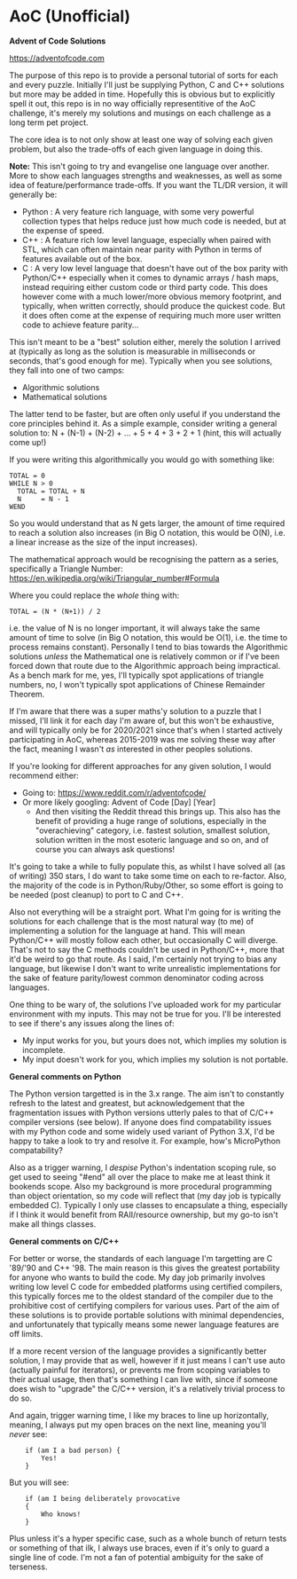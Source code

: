 # AoC (Unofficial)
**Advent of Code Solutions**

https://adventofcode.com

The purpose of this repo is to provide a personal tutorial of sorts for each and every puzzle.  Initially I'll just be supplying Python, C and C++ solutions but more may be added in time.  Hopefully this is obvious but to explicitly spell it out, this repo is in no way officially representitive of the AoC challenge, it's merely my solutions and musings on each challenge as a long term pet project.

The core idea is to not only show at least one way of solving each given problem, but also the trade-offs of each given language in doing this.

**Note:** This isn't going to try and evangelise one language over another.  More to show each languages strengths and weaknesses, as well as some idea of feature/performance trade-offs.  If you want the TL/DR version, it will generally be:
- Python : A very feature rich language, with some very powerful collection types that helps reduce just how much code is needed, but at the expense of speed.
- C++    : A feature rich low level language, especially when paired with STL, which can often maintain near parity with Python in terms of features available out of the box.
- C      : A very low level language that doesn't have out of the box parity with Python/C++ especially when it comes to dynamic arrays / hash maps, instead requiring either custom code or third party code.  This does however come with a much lower/more obvious memory footprint, and typically, when written correctly, should produce the quickest code.  But it does often come at the expense of requiring much more user written code to achieve feature parity...

This isn't meant to be a "best" solution either, merely the solution I arrived at (typically as long as the solution is measurable in milliseconds or seconds, that's good enough for me).  Typically when you see solutions, they fall into one of two camps:

- Algorithmic solutions
- Mathematical solutions

The latter tend to be faster, but are often only useful if you understand the core principles behind it.  As a simple example, consider writing a general solution to: N + (N-1) + (N-2) + ... + 5 + 4 + 3 + 2 + 1 (hint, this will actually come up!)

If you were writing this algorithmically you would go with something like:

    TOTAL = 0
    WHILE N > 0
      TOTAL = TOTAL + N
      N     = N - 1
    WEND

So you would understand that as N gets larger, the amount of time required to reach a solution also increases (in Big O notation, this would be O(N), i.e. a linear increase as the size of the input increases).

The mathematical approach would be recognising the pattern as a series, specifically a Triangle Number: https://en.wikipedia.org/wiki/Triangular_number#Formula

Where you could replace the *whole* thing with:

    TOTAL = (N * (N+1)) / 2

i.e. the value of N is no longer important, it will always take the same amount of time to solve (in Big O notation, this would be O(1), i.e. the time to process remains constant).  Personally I tend to bias towards the Algorithmic solutions *unless* the Mathematical one is relatively common or if I've been forced down that route due to the Algorithmic approach being impractical.  As a bench mark for me, yes, I'll typically spot applications of triangle numbers, no, I won't typically spot applications of Chinese Remainder Theorem.

If I'm aware that there was a super maths'y solution to a puzzle that I missed, I'll link it for each day I'm aware of, but this won't be exhaustive, and will typically only be for 2020/2021 since that's when I started actively participating in AoC, whereas 2015-2019 was me solving these way after the fact, meaning I wasn't *as* interested in other peoples solutions.

If you're looking for different approaches for any given solution, I would recommend either:
- Going to: https://www.reddit.com/r/adventofcode/
- Or more likely googling: Advent of Code [Day] [Year]
  - And then visiting the Reddit thread this brings up.  This also has the benefit of providing a huge range of solutions, especially in the "overachieving" category, i.e. fastest solution, smallest solution, solution written in the most esoteric language and so on, and of course you can always ask questions!

It's going to take a while to fully populate this, as whilst I have solved all (as of writing) 350 stars, I do want to take some time on each to re-factor.  Also, the majority of the code is in Python/Ruby/Other, so some effort is going to be needed (post cleanup) to port to C and C++.

Also not everything will be a straight port.  What I'm going for is writing the solutions for each challenge that is the most natural way (to me) of implementing a solution for the language at hand.  This will mean Python/C++ will mostly follow each other, but occasionally C will diverge.  That's not to say the C methods couldn't be used in Python/C++, more that it'd be weird to go that route.  As I said, I'm certainly not trying to bias any language, but likewise I don't want to write unrealistic implementations for the sake of feature parity/lowest common denominator coding across languages.

One thing to be wary of, the solutions I've uploaded work for my particular environment with my inputs.  This may not be true for you.  I'll be interested to see if there's any issues along the lines of:
- My input works for you, but yours does not, which implies my solution is incomplete.
- My input doesn't work for you, which implies my solution is not portable.

**General comments on Python**

The Python version targetted is in the 3.x range.  The aim isn't to constantly refresh to the latest and greatest, but acknowledgement that the fragmentation issues with Python versions utterly pales to that of C/C++ compiler versions (see below).  If anyone does find compatability issues with my Python code and some widely used variant of Python 3.X, I'd be happy to take a look to try and resolve it.  For example, how's MicroPython compatability?

Also as a trigger warning, I *despise* Python's indentation scoping rule, so get used to seeing "#end" all over the place to make me at least think it bookends scope.  Also my background is more procedural programming than object orientation, so my code will reflect that (my day job is typically embedded C).  Typically I only use classes to encapsulate a thing, especially if I think it would benefit from RAII/resource ownership, but my go-to isn't make all things classes.

**General comments on C/C++**

For better or worse, the standards of each language I'm targetting are C '89/'90 and C++ '98.  The main reason is this gives the greatest portability for anyone who wants to build the code.  My day job primarily involves writing low level C code for embedded platforms using certified compilers, this typically forces me to the oldest standard of the compiler due to the prohibitive cost of certifying compilers for various uses.  Part of the aim of these solutions is to provide portable solutions with minimal dependencies, and unfortunately that typically means some newer language features are off limits.

If a more recent version of the language provides a significantly better solution, I may provide that as well, however if it just means I can't use auto (actually painful for iterators), or prevents me from scoping variables to their actual usage, then that's something I can live with, since if someone does wish to "upgrade" the C/C++ version, it's a relatively trivial process to do so.

And again, trigger warning time, I like my braces to line up horizontally, meaning, I always put my open braces on the next line, meaning you'll *never* see:

        if (am I a bad person) {
            Yes!
        }

But you will see:

        if (am I being deliberately provocative
        {
            Who knows!
        }

Plus unless it's a hyper specific case, such as a whole bunch of return tests or something of that ilk, I always use braces, even if it's only to guard a single line of code.  I'm not a fan of potential ambiguity for the sake of terseness.
